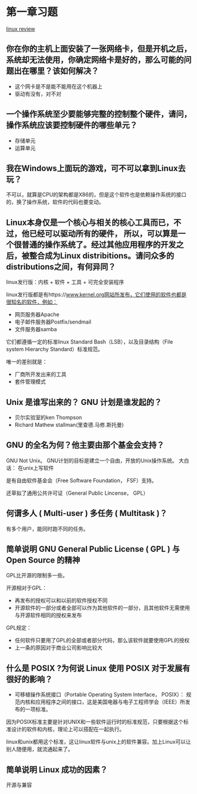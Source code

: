 # 第一章习题

[linux review](http://cn.linux.vbird.org/linux_basic/0110whatislinux_4.php)


## 你在你的主机上面安装了一张网络卡，但是开机之后，系统却无法使用，你确定网络卡是好的，那么可能的问题出在哪里？该如何解决？

- 这个网卡是不是能不能用在这个机器上
- 驱动有没有，对不对

## 一个操作系统至少要能够完整的控制整个硬件，请问，操作系统应该要控制硬件的哪些单元？

- 存储单元
- 运算单元


## 我在Windows上面玩的游戏，可不可以拿到Linux去玩？

不可以，就算是CPU的架构都是X86的，但是这个软件也是依赖操作系统的接口的，换了操作系统，软件的代码也要变动。

## Linux本身仅是一个核心与相关的核心工具而已，不过，他已经可以驱动所有的硬件， 所以，可以算是一个很普通的操作系统了。经过其他应用程序的开发之后，被整合成为Linux distribitions。请问众多的distributions之间，有何异同？

linux发行版：内核 + 软件 + 工具 + 可完全安装程序

linux发行版都是有https://www.kernel.org网站所发布，它们使用的软件也都是很知名的软件，例如：
- 网页服务器Apache
- 电子邮件服务器Postfix/sendmail
- 文件服务器samba

它们都遵循一定的标准linux Standard Bash（LSB），以及目录结构（File system Hierarchy Standard）标准规范。

唯一的差别就是：
- 厂商所开发出来的工具
- 套件管理模式

## Unix 是谁写出来的？ GNU 计划是谁发起的？

- 贝尔实验室的ken Thompson
- Richard Mathew stallman(里查德.马修.斯托曼)

## GNU 的全名为何？他主要由那个基金会支持？
GNU Not Unix。
GNU计划的目标是建立一个自由，开放的Unix操作系统。
大白话： 在unix上写软件

是有自由软件基金会（Free Software Foundation， FSF）支持。

还草拟了通用公共许可证（General Public Lincense， GPL）


## 何谓多人 ( Multi-user ) 多任务 ( Multitask )？

有多个用户，能同时跑不同的任务。


## 简单说明 GNU General Public License ( GPL ) 与 Open Source 的精神

GPL比开源的限制多一些。

开源相对于GPL：
- 再发布的授权可以和以前的软件授权不同
- 开源软件的一部分或者全部可以作为其他软件的一部分，且其他软件无需使用与开源软件相同的授权来发布

GPL规定：
- 任何软件只要用了GPL的全部或者部分代码，那么该软件就要使用GPL的授权
- 上一条的原因对于商业公司影响比较大


## 什么是 POSIX ?为何说 Linux 使用 POSIX 对于发展有很好的影响？

- 可移植操作系统接口（Portable Operating System Interface， POSIX）： 规范内核和应用程序之间的接口，这是美国电器与电子工程师学会（IEEE）所发布的一项标准。

因为POSIX标准主要是针对UNIX和一些软件运行时的标准规范，只要根据这个标准设计的软件和内核，理论上可以搭配在一起执行。

linux和unix都用这个标准，这让linux软件与unix上的软件兼容。加上Linux可以让别人随便用，就流通起来了。


## 简单说明 Linux 成功的因素？

开源与兼容




